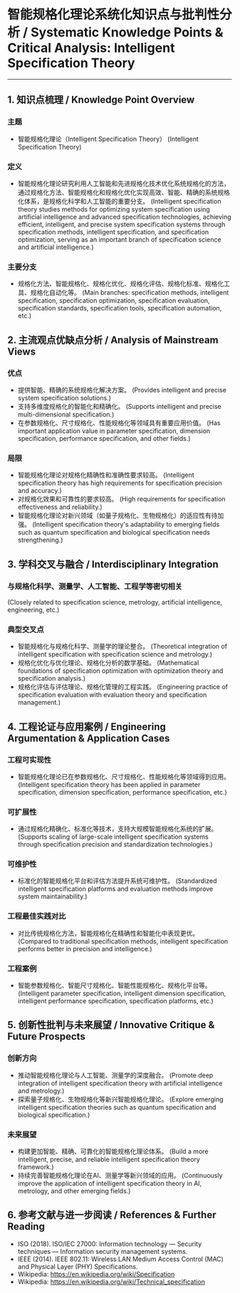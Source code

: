# 智能规格化理论系统化知识点与批判性分析 / Systematic Knowledge Points & Critical Analysis: Intelligent Specification Theory

---

## 1. 知识点梳理 / Knowledge Point Overview

### 主题

- 智能规格化理论（Intelligent Specification Theory）
  (Intelligent Specification Theory)

### 定义

- 智能规格化理论研究利用人工智能和先进规格化技术优化系统规格化的方法，通过规格化方法、智能规格化和规格化优化实现高效、智能、精确的系统规格化体系，是规格化科学和人工智能的重要分支。
  (Intelligent specification theory studies methods for optimizing system specification using artificial intelligence and advanced specification technologies, achieving efficient, intelligent, and precise system specification systems through specification methods, intelligent specification, and specification optimization, serving as an important branch of specification science and artificial intelligence.)

### 主要分支

- 规格化方法、智能规格化、规格化优化、规格化评估、规格化标准、规格化工具、规格化自动化等。
  (Main branches: specification methods, intelligent specification, specification optimization, specification evaluation, specification standards, specification tools, specification automation, etc.)

## 2. 主流观点优缺点分析 / Analysis of Mainstream Views

### 优点

- 提供智能、精确的系统规格化解决方案。
  (Provides intelligent and precise system specification solutions.)
- 支持多维度规格化的智能化和精确化。
  (Supports intelligent and precise multi-dimensional specification.)
- 在参数规格化、尺寸规格化、性能规格化等领域具有重要应用价值。
  (Has important application value in parameter specification, dimension specification, performance specification, and other fields.)

### 局限

- 智能规格化理论对规格化精确性和准确性要求较高。
  (Intelligent specification theory has high requirements for specification precision and accuracy.)
- 对规格化效果和可靠性的要求较高。
  (High requirements for specification effectiveness and reliability.)
- 智能规格化理论对新兴领域（如量子规格化、生物规格化）的适应性有待加强。
  (Intelligent specification theory's adaptability to emerging fields such as quantum specification and biological specification needs strengthening.)

## 3. 学科交叉与融合 / Interdisciplinary Integration

### 与规格化科学、测量学、人工智能、工程学等密切相关

  (Closely related to specification science, metrology, artificial intelligence, engineering, etc.)

### 典型交叉点

- 智能规格化与规格化科学、测量学的理论整合。
  (Theoretical integration of intelligent specification with specification science and metrology.)
- 规格化优化与优化理论、规格化分析的数学基础。
  (Mathematical foundations of specification optimization with optimization theory and specification analysis.)
- 规格化评估与评估理论、规格化管理的工程实践。
  (Engineering practice of specification evaluation with evaluation theory and specification management.)

## 4. 工程论证与应用案例 / Engineering Argumentation & Application Cases

### 工程可实现性

- 智能规格化理论已在参数规格化、尺寸规格化、性能规格化等领域得到应用。
  (Intelligent specification theory has been applied in parameter specification, dimension specification, performance specification, etc.)

### 可扩展性

- 通过规格化精确化、标准化等技术，支持大规模智能规格化系统的扩展。
  (Supports scaling of large-scale intelligent specification systems through specification precision and standardization technologies.)

### 可维护性

- 标准化的智能规格化平台和评估方法提升系统可维护性。
  (Standardized intelligent specification platforms and evaluation methods improve system maintainability.)

### 工程最佳实践对比

- 对比传统规格化方法，智能规格化在精确性和智能化中表现更优。
  (Compared to traditional specification methods, intelligent specification performs better in precision and intelligence.)

### 工程案例

- 智能参数规格化、智能尺寸规格化、智能性能规格化、规格化平台等。
  (Intelligent parameter specification, intelligent dimension specification, intelligent performance specification, specification platforms, etc.)

## 5. 创新性批判与未来展望 / Innovative Critique & Future Prospects

### 创新方向

- 推动智能规格化理论与人工智能、测量学的深度融合。
  (Promote deep integration of intelligent specification theory with artificial intelligence and metrology.)
- 探索量子规格化、生物规格化等新兴智能规格化理论。
  (Explore emerging intelligent specification theories such as quantum specification and biological specification.)

### 未来展望

- 构建更加智能、精确、可靠化的智能规格化理论体系。
  (Build a more intelligent, precise, and reliable intelligent specification theory framework.)
- 持续完善智能规格化理论在AI、测量学等新兴领域的应用。
  (Continuously improve the application of intelligent specification theory in AI, metrology, and other emerging fields.)

## 6. 参考文献与进一步阅读 / References & Further Reading

- ISO (2018). ISO/IEC 27000: Information technology — Security techniques — Information security management systems.
- IEEE (2014). IEEE 802.11: Wireless LAN Medium Access Control (MAC) and Physical Layer (PHY) Specifications.
- Wikipedia: <https://en.wikipedia.org/wiki/Specification>
- Wikipedia: <https://en.wikipedia.org/wiki/Technical_specification>

